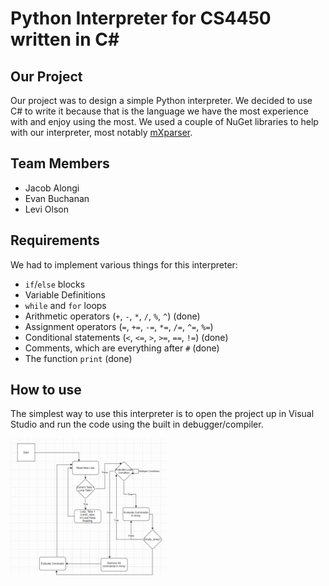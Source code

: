 # Python Interpreter for CS4450 written in C#

## Our Project

Our project was to design a simple Python interpreter. 
We decided to use C# to write it because that is the language we have the most experience with and enjoy using the most.
We used a couple of NuGet libraries to help with our interpreter, most notably [mXparser](https://www.nuget.org/packages/MathParser.org-mXparser/4.4.2).

## Team Members

- Jacob Alongi
- Evan Buchanan
- Levi Olson

## Requirements

We had to implement various things for this interpreter:

- `if`/`else` blocks
- Variable Definitions
- `while` and `for` loops
- Arithmetic operators (`+`, `-`, `*`, `/`, `%`, `^`) (done)
- Assignment operators (`=`, `+=`, `-=`, `*=`, `/=`, `^=`, `%=`)
- Conditional statements (`<`, `<=`, `>`, `>=`, `==`, `!=`) (done)
- Comments, which are everything after `#` (done)
- The function `print` (done)

## How to use

The simplest way to use this interpreter is to open the project up in Visual Studio and run the code using the built in debugger/compiler.

<img src="https://github.com/jnaky4/Python-Interpreter/blob/master/Control%20Logic.png" width="250">
